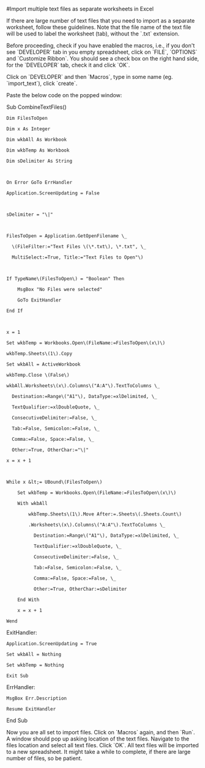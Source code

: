 
#Import multiple text files as separate worksheets in Excel

If there are large number of text files that you need to import as a separate worksheet, follow these guidelines. Note that the file name of the text file will be used to label the worksheet \(tab\), without the \`.txt\` extension.

Before proceeding, check if you have enabled the macros, i.e., if you don't see \`DEVELOPER\` tab in you empty spreadsheet,  click on \`FILE\`, \`OPTIONS\` and \`Customize Ribbon\`. You should see a check box on the right hand side, for the \`DEVELOPER\` tab, check it and click \`OK\`.

Click on \`DEVELOPER\` and then \`Macros\`, type in some name \(eg. \`import\_text\`\), click \`create\`.

Paste the below code on the popped window:


Sub CombineTextFiles\(\)

```
Dim FilesToOpen

Dim x As Integer

Dim wkbAll As Workbook

Dim wkbTemp As Workbook

Dim sDelimiter As String



On Error GoTo ErrHandler

Application.ScreenUpdating = False



sDelimiter = "\|"



FilesToOpen = Application.GetOpenFilename \_

  \(FileFilter:="Text Files \(\*.txt\), \*.txt", \_

  MultiSelect:=True, Title:="Text Files to Open"\)



If TypeName\(FilesToOpen\) = "Boolean" Then

    MsgBox "No Files were selected"

    GoTo ExitHandler

End If



x = 1

Set wkbTemp = Workbooks.Open\(FileName:=FilesToOpen\(x\)\)

wkbTemp.Sheets\(1\).Copy

Set wkbAll = ActiveWorkbook

wkbTemp.Close \(False\)

wkbAll.Worksheets\(x\).Columns\("A:A"\).TextToColumns \_

  Destination:=Range\("A1"\), DataType:=xlDelimited, \_

  TextQualifier:=xlDoubleQuote, \_

  ConsecutiveDelimiter:=False, \_

  Tab:=False, Semicolon:=False, \_

  Comma:=False, Space:=False, \_

  Other:=True, OtherChar:="\|"

x = x + 1



While x &lt;= UBound\(FilesToOpen\)

    Set wkbTemp = Workbooks.Open\(FileName:=FilesToOpen\(x\)\)

    With wkbAll

        wkbTemp.Sheets\(1\).Move After:=.Sheets\(.Sheets.Count\)

        .Worksheets\(x\).Columns\("A:A"\).TextToColumns \_

          Destination:=Range\("A1"\), DataType:=xlDelimited, \_

          TextQualifier:=xlDoubleQuote, \_

          ConsecutiveDelimiter:=False, \_

          Tab:=False, Semicolon:=False, \_

          Comma:=False, Space:=False, \_

          Other:=True, OtherChar:=sDelimiter

    End With

    x = x + 1

Wend
```

ExitHandler:

```
Application.ScreenUpdating = True

Set wkbAll = Nothing

Set wkbTemp = Nothing

Exit Sub
```

ErrHandler:

```
MsgBox Err.Description

Resume ExitHandler
```

End Sub



Now you are all set to import files. Click on \`Macros\` again, and then \`Run\`. A window should pop up asking location of the text files. Navigate to the files location and select all text files. Click \`OK\`. All text files will be imported to a new spreadsheet. It might take a while to complete, if there are large number of files, so be patient.

